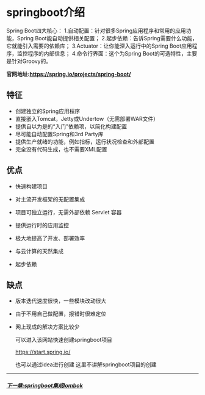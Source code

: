 # springboot介绍

Spring Boot四大核心：
1.自动配置：针对很多Spring应用程序和常用的应用功能，Spring Boot能自动提供相关配置；
2.起步依赖：告诉Spring需要什么功能，它就能引入需要的依赖库；
3.Actuator：让你能深入运行中的Spring Boot应用程序，监控程序的内部信息；
4.命令行界面：这个为Spring Boot的可选特性，主要是针对Groovy的。

**官网地址:https://spring.io/projects/spring-boot/**



## 特征

- 创建独立的Spring应用程序
- 直接嵌入Tomcat，Jetty或Undertow（无需部署WAR文件）
- 提供自以为是的“入门”依赖项，以简化构建配置
- 尽可能自动配置Spring和3rd Party库
- 提供生产就绪的功能，例如指标，运行状况检查和外部配置
- 完全没有代码生成，也不需要XML配置

## 优点

- 快速构建项目

- 对主流开发框架的无配置集成

- 项目可独立运行，无需外部依赖 Servlet 容器

- 提供运行时的应用监控

- 极大地提高了开发、部署效率

- 与云计算的天然集成

- 起步依赖

  

## 缺点

- 版本迭代速度很快，一些模块改动很大
- 由于不用自己做配置，报错时很难定位
- 网上现成的解决方案比较少

  可以进入该网站快速创建springboot项目

   https://start.spring.io/  

  也可以通过idea进行创建  这里不讲解springboot项目的创建                                     

------



##### [下一章:springboot集成lombok](lombok.md)     



